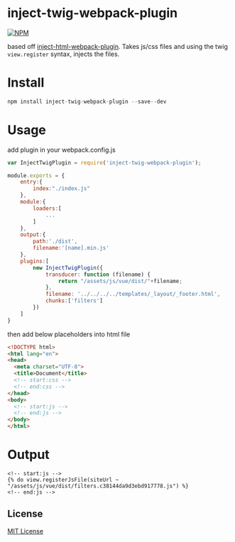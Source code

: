 inject-twig-webpack-plugin
===

[![NPM](https://nodei.co/npm/inject-twig-webpack-plugin.png)](https://nodei.co/npm/inject-twig-webpack-plugin/)

based off [inject-html-webpack-plugin](https://github.com/ali322/inject-html-webpack-plugin). Takes js/css files and using the twig `view.register` syntax, injects the files.

Install
===

```javascript
npm install inject-twig-webpack-plugin --save--dev
```

Usage
===

add plugin in your webpack.config.js

```javascript
var InjectTwigPlugin = require('inject-twig-webpack-plugin');

module.exports = {
    entry:{
        index:"./index.js"
    },
    module:{
        loaders:[
            ...
        ]
    },
    output:{
        path:'./dist',
        filename:'[name].min.js'
    },
    plugins:[
        new InjectTwigPlugin({
            transducer: function (filename) {
                return "/assets/js/vue/dist/"+filename;
            },
            filename: '../../../../templates/_layout/_footer.html',
            chunks:['filters']
        })
    ]
}
```

then add below placeholders into html file

```html
<!DOCTYPE html>
<html lang="en">
<head>
  <meta charset="UTF-8">
  <title>Document</title>
  <!-- start:css -->
  <!-- end:css -->
</head>
<body>
  <!-- start:js -->
  <!-- end:js -->
</body>
</html>
```

Output
===

```
<!-- start:js --> 
{% do view.registerJsFile(siteUrl ~ "/assets/js/vue/dist/filters.c38144da9d3ebd917778.js") %}
<!-- end:js -->
```

## License

[MIT License](http://en.wikipedia.org/wiki/MIT_License)
